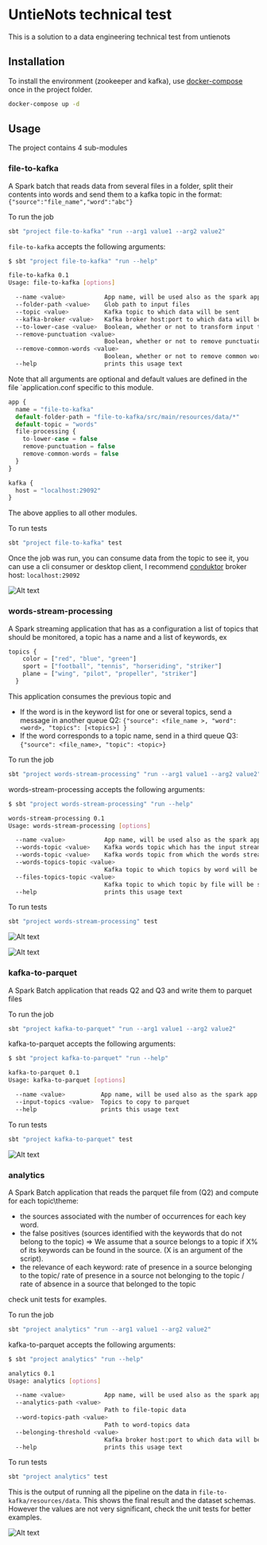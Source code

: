 # UntieNots technical test

This is a solution to a data engineering technical test from untienots

## Installation

To install the environment (zookeeper and kafka), use [docker-compose](https://docs.docker.com/compose/) once in the project folder.

```bash
docker-compose up -d
```

## Usage
The project contains 4 sub-modules

### file-to-kafka
A Spark batch that reads data from several files in a folder,
split their contents into words and send them to a kafka topic in the format: 
`{"source":"file_name","word":"abc"}`

To run the job

```bash
sbt "project file-to-kafka" "run --arg1 value1 --arg2 value2"
```

`file-to-kafka` accepts the following arguments:  

```bash
$ sbt "project file-to-kafka" "run --help" 

file-to-kafka 0.1
Usage: file-to-kafka [options]

  --name <value>           App name, will be used also as the spark app name
  --folder-path <value>    Glob path to input files
  --topic <value>          Kafka topic to which data will be sent
  --kafka-broker <value>   Kafka broker host:port to which data will be sent
  --to-lower-case <value>  Boolean, whether or not to transform input text to lower case
  --remove-punctuation <value>
                           Boolean, whether or not to remove punctuation from input text
  --remove-common-words <value>
                           Boolean, whether or not to remove common words
  --help                   prints this usage text
```

Note that all arguments are optional and default values are defined in the file `application.conf specific to this module. 

```javascript
app {
  name = "file-to-kafka"
  default-folder-path = "file-to-kafka/src/main/resources/data/*"
  default-topic = "words"
  file-processing {
    to-lower-case = false
    remove-punctuation = false
    remove-common-words = false
  }
}

kafka {
  host = "localhost:29092"
}
```

The above applies to all other modules.

To run tests

```bash
sbt "project file-to-kafka" test
```

Once the job was run, you can consume data from the topic to see it, you can use a cli consumer or desktop client, 
I recommend [conduktor](https://www.conduktor.io/)
broker host: `localhost:29092`

![Alt text](/screenshots/topic-words.png?raw=true "topic-words")


### words-stream-processing
A Spark streaming application that has as a configuration a list of topics that should be monitored, 
a topic has a name and a list of keywords, ex

```javascript
topics {
    color = ["red", "blue", "green"]
    sport = ["football", "tennis", "horseriding", "striker"]
    plane = ["wing", "pilot", "propeller", "striker"]
  }
```

This application consumes the previous topic and 
- If the word is in the keyword list for one or several topics, send a message in another queue
Q2: `{"source": <file_name >, "word": <word>, "topics": [<topics>] }`
- If the word corresponds to a topic name, send in a third queue Q3: `{"source": <file_name>,
"topic": <topic>}`

To run the job

```bash
sbt "project words-stream-processing" "run --arg1 value1 --arg2 value2"
```

words-stream-processing accepts the following arguments:  

```bash
$ sbt "project words-stream-processing" "run --help" 

words-stream-processing 0.1
Usage: words-stream-processing [options]

  --name <value>           App name, will be used also as the spark app name
  --words-topic <value>    Kafka words topic which has the input stream
  --words-topic <value>    Kafka words topic from which the words stream will be read
  --words-topics-topic <value>
                           Kafka topic to which topics by word will be sent
  --files-topics-topic <value>
                           Kafka topic to which topic by file will be sent
  --help                   prints this usage text
```

To run tests

```bash
sbt "project words-stream-processing" test
```

![Alt text](/screenshots/file-topic.png?raw=true "file-topic")

![Alt text](/screenshots/file-word-topics.png?raw=true "file-words-topics")


### kafka-to-parquet
A Spark Batch application that reads Q2 and Q3 and write them to parquet files


To run the job

```bash
sbt "project kafka-to-parquet" "run --arg1 value1 --arg2 value2"
```

kafka-to-parquet accepts the following arguments:  

```bash
$ sbt "project kafka-to-parquet" "run --help" 

kafka-to-parquet 0.1
Usage: kafka-to-parquet [options]

  --name <value>          App name, will be used also as the spark app name
  --input-topics <value>  Topics to copy to parquet
  --help                  prints this usage text
```

To run tests

```bash
sbt "project kafka-to-parquet" test
```

![Alt text](/screenshots/files-parquet.png?raw=true "files-parquet")


### analytics
A Spark Batch application that reads the parquet file from (Q2) 
and compute for each topic\theme:
- the sources associated with the number of occurrences for each key word.
- the false positives (sources identified with the keywords that do not belong to the topic) =>
We assume that a source belongs to a topic if X% of its keywords can be found in the source.
(X is an argument of the script).
- the relevance of each keyword: rate of presence in a source belonging to the topic/ rate of
presence in a source not belonging to the topic / rate of absence in a source that belonged to
the topic

check unit tests for examples. 

To run the job

```bash
sbt "project analytics" "run --arg1 value1 --arg2 value2"
```

kafka-to-parquet accepts the following arguments:  

```bash
$ sbt "project analytics" "run --help" 

analytics 0.1
Usage: analytics [options]

  --name <value>           App name, will be used also as the spark app name
  --analytics-path <value>
                           Path to file-topic data
  --word-topics-path <value>
                           Path to word-topics data
  --belonging-threshold <value>
                           Kafka broker host:port to which data will be sent
  --help                   prints this usage text
```

To run tests

```bash
sbt "project analytics" test
```

This is the output of running all the pipeline on the data in `file-to-kafka/resources/data`. 
This shows the final result and the dataset schemas. However the values are not very significant, 
check the unit tests for better examples. 

![Alt text](/screenshots/analytics-output.png?raw=true "analytics-output")


